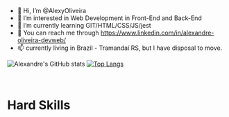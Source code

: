 - 👋 Hi, I’m @AlexyOliveira
- 👀 I’m interested in Web Development in Front-End and Back-End
- 🌱 I’m currently learning GIT/HTML/CSS/JS/jest
- 🧭 You can reach me through https://www.linkedin.com/in/alexandre-oliveira-devweb/
- 📫 currently living in Brazil - Tramandaí RS, but I have disposal to move.

![Alexandre's GitHub stats](https://github-readme-stats.vercel.app/api?username=AlexyOliveira&show_icons=true&theme=dracula)
 [![Top Langs](https://github-readme-stats.vercel.app/api/top-langs/?username=AlexyOliveira&layout=auto)](https://github.com/anuraghazra/github-readme-stats)
<!---
AlexyOliveira/AlexyOliveira is a ✨ special ✨ repository because its `README.md` (this file) appears on your GitHub profile.
You can click the Preview link to take a look at your changes.
--->
<br/>
<h1>Hard Skills<h1/>
